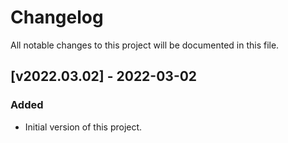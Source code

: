 # Changelog
All notable changes to this project will be documented in this file.

## [v2022.03.02] - 2022-03-02
### Added
- Initial version of this project.